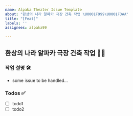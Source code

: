 ```yaml
---
name: Alpaka Theater Issue Template
about: "환상의 나라 알파카 극장 건축 작업 \U0001F999\U0001F3AA"
title: "[Feat]"
labels: ''
assignees: alpaka99

---
```


## 환상의 나라 알파카 극장 건축 작업 🦙🎪

### 작업 설명 🛠️
- some issue to be handled...


### Todos ✅
- [ ] todo1
- [ ] todo2
